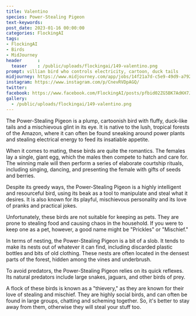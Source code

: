 ```yaml
---
title: Valentino
species: Power-Stealing Pigeon
text-keywords: 
post_date: 2023-01-16 00:00:00
categories: FlockingAI
tags:
- FlockingAI
- Birds
- MidJourney 
header      :
  teaser    : /public/uploads/flockingai/149-valentino.png
prompt: villian bird who controls electricity, cartoon, duck tails
midjourney: https://www.midjourney.com/app/jobs/14f21a7d-c5e9-49d9-a792-2bf680b1921b
instagram: https://www.instagram.com/p/CnevRVDpAGQ/
twitter: 
facebook: https://www.facebook.com/FlockingAI/posts/pfbid02ZG5BK7AdKH7JARvMeQeEczATsEMJ3vHHqhMxvtm7wo44Y8pW286jJfVNZrWWhbVgl
gallery: 
  - /public/uploads/flockingai/149-valentino.png
---
```


The Power-Stealing Pigeon is a plump, cartoonish bird with fluffy, duck-like tails and a mischievous glint in its eye. It is native to the lush, tropical forests of the Amazon, where it can often be found sneaking around power plants and stealing electrical energy to feed its insatiable appetite.

When it comes to mating, these birds are quite the romantics. The females lay a single, giant egg, which the males then compete to hatch and care for. The winning male will then perform a series of elaborate courtship rituals, including singing, dancing, and presenting the female with gifts of seeds and berries.

Despite its greedy ways, the Power-Stealing Pigeon is a highly intelligent and resourceful bird, using its beak as a tool to manipulate and steal what it desires. It is also known for its playful, mischievous personality and its love of pranks and practical jokes.

Unfortunately, these birds are not suitable for keeping as pets. They are prone to stealing food and causing chaos in the household. If you were to keep one as a pet, however, a good name might be "Prickles" or "Mischief."

In terms of nesting, the Power-Stealing Pigeon is a bit of a slob. It tends to make its nests out of whatever it can find, including discarded plastic bottles and bits of old clothing. These nests are often located in the densest parts of the forest, hidden among the vines and underbrush.

To avoid predators, the Power-Stealing Pigeon relies on its quick reflexes. Its natural predators include large snakes, jaguars, and other birds of prey.

A flock of these birds is known as a "thievery," as they are known for their love of stealing and mischief. They are highly social birds, and can often be found in large groups, chatting and scheming together. So, it's better to stay away from them, otherwise they will steal your stuff too.

